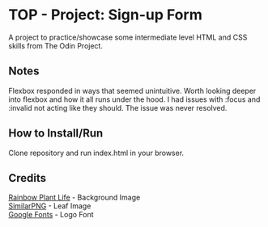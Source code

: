 # TOP - Project: Sign-up Form

A project to practice/showcase some intermediate level HTML and CSS skills from The Odin Project.

## Notes

Flexbox responded in ways that seemed unintuitive. Worth looking deeper into flexbox and how it all runs under the hood. I had issues with :focus and :invalid not acting like they should. The issue was never resolved.

## How to Install/Run

Clone repository and run index.html in your browser.

## Credits

[Rainbow Plant Life](https://www.rainbowplantlife.com) - Background Image  
[SimilarPNG](https://similarpng.com/green-leaves-logo-symbol-on-transparent-background-png) - Leaf Image  
[Google Fonts](https://fonts.google.com) - Logo Font  